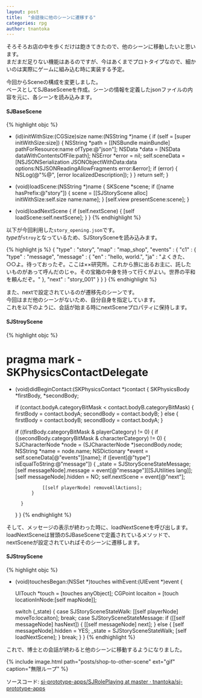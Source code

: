 ```yaml
---
layout: post
title:  "会話後に他のシーンに遷移する"
categories: rpg
author: tnantoka
---
```


そろそろお店の中を歩くだけは飽きてきたので、他のシーンに移動したいと思います。  
まだまだ足りない機能はあるのですが、今はあくまでプロトタイプなので、細かいのは実際にゲームに組み込む時に実装する予定。

今回からSceneの構成を変更しました。  
ベースとしてSJBaseSceneを作成。シーンの情報を定義したjsonファイルの内容を元に、各シーンを読み込みます。

#### SJBaseScene

{% highlight objc %}
- (id)initWithSize:(CGSize)size name:(NSString *)name {
    if (self = [super initWithSize:size]) {
        NSString *path = [[NSBundle mainBundle] pathForResource:name ofType:@"json"];
        NSData *data = [NSData dataWithContentsOfFile:path];
        NSError *error = nil;
        self.sceneData = [NSJSONSerialization JSONObjectWithData:data options:NSJSONReadingAllowFragments error:&error];
        if (error) {
            NSLog(@"%@", [error localizedDescription]);
        }
    }
    return self;
}

- (void)loadScene:(NSString *)name {
    SKScene *scene;
    if ([name hasPrefix:@"story"]) {
        scene = [[SJStoryScene alloc] initWithSize:self.size name:name];
    }
    [self.view presentScene:scene];
}

- (void)loadNextScene {
    if (self.nextScene) {
        [self loadScene:self.nextScene];
    }
}
{% endhighlight %}

以下が今回利用した`story_opening.json`です。  
*type*が`stroy`となっているため、SJStorySceneを読み込みます。

{% highlight js %}
{
    "type" : "story",
    "map" : "map_shop",
    "events" : {
        "c1" : {
            "type" : "message",
            "message" : {
                "en" : "hello, world.",
                "ja" : "よくきた、○○よ。待っておったぞ。ここは××研究所。これから旅に出るお主に、託したいものがあって呼んだのじゃ。その宝箱の中身を持って行くがよい。世界の平和を頼んだぞ。"
            },
            "next" : "story_001"
        }
    }
}
{% endhighlight %}

また、nextで設定されているのが遷移先のシーンです。  
今回はまだ他のシーンがないため、自分自身を指定しています。  
これを以下のように、会話が始まる時にnextSceneプロパティに保持します。

#### SJStroyScene

{% highlight objc %}
# pragma mark - SKPhysicsContactDelegate

- (void)didBeginContact:(SKPhysicsContact *)contact {
    SKPhysicsBody *firstBody, *secondBody;
    
    if (contact.bodyA.categoryBitMask < contact.bodyB.categoryBitMask) {
        firstBody = contact.bodyA;
        secondBody = contact.bodyB;
    } else {
        firstBody = contact.bodyB;
        secondBody = contact.bodyA;
    }
    
    if ((firstBody.categoryBitMask & playerCategory) != 0) {
        if ((secondBody.categoryBitMask & characterCategory) != 0) {
            SJCharacterNode *node = (SJCharacterNode *)secondBody.node;
            NSString *name = node.name;
            NSDictionary *event = self.sceneData[@"events"][name];
            if ([event[@"type"] isEqualToString:@"message"]) {
                _state = SJStorySceneStateMessage;
                [self messageNode].message = event[@"message"][[SJUtilities lang]];
                [self messageNode].hidden = NO;
                self.nextScene = event[@"next"];

                [[self playerNode] removeAllActions];
            }
            
        }
    }
}
{% endhighlight %}

そして、メッセージの表示が終わった時に、loadNextSceneを呼び出します。  
loadNextSceneは冒頭のSJBaseSceneで定義されているメソッドで、nextSceneが設定されていればそのシーンに遷移します。

#### SJStroyScene

{% highlight objc %}
- (void)touchesBegan:(NSSet *)touches withEvent:(UIEvent *)event {
    
    UITouch *touch = [touches anyObject];
    CGPoint locaiton = [touch locationInNode:[self mapNode]];
    
    switch (_state) {
        case SJStorySceneStateWalk:
            [[self playerNode] moveTo:locaiton];
            break;
        case SJStorySceneStateMessage:
            if ([[self messageNode] hasNext]) {
                [[self messageNode] next];
            } else {
                [self messageNode].hidden = YES;
                _state = SJStorySceneStateWalk;
                [self loadNextScene];
            }
            break;
    }
}
{% endhighlight %}

これで、博士との会話が終わると他のシーンに移動するようになりました。

{% include image.html path="posts/shop-to-other-scene" ext="gif" caption="無限ループ" %}

ソースコード: [sj-prototype-apps/SJRolePlaying at master · tnantoka/sj-prototype-apps](https://github.com/tnantoka/sj-prototype-apps/tree/master/SJRolePlaying)

